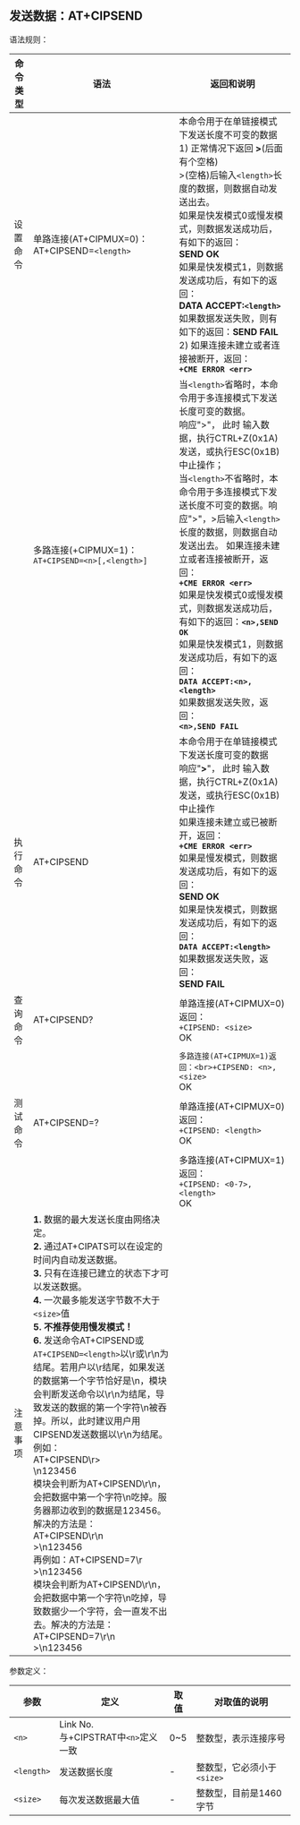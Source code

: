 ## 发送数据：AT+CIPSEND

语法规则：

| 命令类型 | 语法                                                         | 返回和说明                                                   |
| -------- | ------------------------------------------------------------ | ------------------------------------------------------------ |
| 设置命令 | 单路连接(AT+CIPMUX=0)： AT+CIPSEND=`<length>`                | 本命令用于在单链接模式下发送长度不可变的数据<br> 1) 正常情况下返回 **>**(后面有个空格) <br>>(空格)后输入`<length>`长度的数据，则数据自动发送出去。 <br>如果是快发模式0或慢发模式，则数据发送成功后，有如下的返回：<br>**SEND OK**<br> 如果是快发模式1，则数据发送成功后，有如下的返回： <br>**DATA ACCEPT:`<length>`** <br>如果数据发送失败，则有如下的返回：**SEND FAIL** <br>2) 如果连接未建立或者连接被断开，返回：<br>**`+CME ERROR <err>`** |
|          | 多路连接(+CIPMUX=1)： `AT+CIPSEND=<n>[,<length>]`            | 当`<length>`省略时，本命令用于多连接模式下发送长度可变的数据。<br>响应">"， 此时 输入数据，执行CTRL+Z(0x1A)发送，或执行ESC(0x1B)中止操作；<br> 当`<length>`不省略时，本命令用于多连接模式下发送长度不可变的数据。响应">"，>后输入`<length>`长度的数据，则数据自动发送出去。 如果连接未建立或者连接被断开，返回：<br>**`+CME ERROR <err>`** <br>如果是快发模式0或慢发模式，则数据发送成功后，有如下的返回：**`<n>,SEND OK`** <br>如果是快发模式1，则数据发送成功后，有如下的返回：<br>**`DATA ACCEPT:<n>,<length>`** <br>如果数据发送失败，返回：<br>**`<n>,SEND FAIL`** |
| 执行命令 | AT+CIPSEND                                                   | 本命令用于在单链接模式下发送长度可变的数据 <br>响应"**>**"， 此时 输入数据，执行CTRL+Z(0x1A)发送，或执行ESC(0x1B)中止操作<br> 如果连接未建立或已被断开，返回：<br>**`+CME ERROR <err>`** <br>如果是慢发模式，则数据发送成功后，有如下的返回： <br>**SEND OK** <br>如果是快发模式，则数据发送成功后，有如下的返回： <br>**`DATA ACCEPT:<length>`** <br>如果数据发送失败，返回：<br>**SEND FAIL** |
| 查询命令 | AT+CIPSEND?                                                  | 单路连接(AT+CIPMUX=0)返回：<br>`+CIPSEND: <size>` <br>OK     |
|          |                                                              | `多路连接(AT+CIPMUX=1)返回：<br>+CIPSEND: <n>,<size>` <br>OK |
| 测试命令 | AT+CIPSEND=?                                                 | 单路连接(AT+CIPMUX=0)返回：<br>`+CIPSEND: <length> `<br>OK   |
|          |                                                              | 多路连接(AT+CIPMUX=1)返回：<br>`+CIPSEND: <0-7>,<length>` <br>OK |
| 注意事项 | **1.** 数据的最大发送长度由网络决定。<br>**2.** 通过AT+CIPATS可以在设定的时间内自动发送数据。<br>**3.** 只有在连接已建立的状态下才可以发送数据。<br>**4.**  一次最多能发送字节数不大于`<size>`值<br>**5.** **不推荐使用慢发模式！**<br>**6.** 发送命令AT+CIPSEND或`AT+CIPSEND=<length>`以\r或\r\n为结尾。若用户以\r结尾，如果发送的数据第一个字节恰好是\n，模块会判断发送命令以\r\n为结尾，导致发送的数据的第一个字符\n被吞掉。所以，此时建议用户用CIPSEND发送数据以\r\n为结尾。<br>例如：<br>AT+CIPSEND\r><br>\n123456  <br>模块会判断为AT+CIPSEND\r\n，会把数据中第一个字符\n吃掉。服务器那边收到的数据是123456。<br>解决的方法是：<br>AT+CIPSEND\r\n<br>>\n123456<br>再例如：AT+CIPSEND=7\r<br>>\n123456<br>模块会判断为AT+CIPSEND\r\n，会把数据中第一个字符\n吃掉，导致数据少一个字符，会一直发不出去。解决的方法是：<br>AT+CIPSEND=7\r\n<br>>\n123456 |                                                              |

 

参数定义：

| 参数       | 定义                                    | 取值 | 对取值的说明               |
| ---------- | --------------------------------------- | ---- | -------------------------- |
| `<n>`      | Link No. <br>与+CIPSTRAT中`<n>`定义一致 | 0~5  | 整数型，表示连接序号       |
| `<length>` | 发送数据长度                            | -    | 整数型，它必须小于`<size>` |
| `<size>`   | 每次发送数据最大值                      | -    | 整数型，目前是1460字节     |

